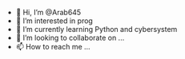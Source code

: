 - 👋 Hi, I’m @Arab645
- 👀 I’m interested in prog
- 🌱 I’m currently learning Python and cybersystem
- 💞️ I’m looking to collaborate on ...
- 📫 How to reach me ...

<!---
Arab645/Arab645 is a ✨ special ✨ repository because its `README.md` (this file) appears on your GitHub profile.
You can click the Preview link to take a look at your changes.
--->
